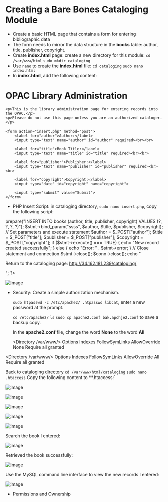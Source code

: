 # Creating a Bare Bones Cataloging Module #

- Create a basic HTML page that contains a form for entering bibliographic data
- The form needs to mirror the data structure in the **books** table: author, title, publisher, copyright.
- Create **index.html** page: create a new directory for this module:
   `cd /var/www/html`
  `sudo mkdir cataloging`
- Use `nano` to create the **index.html** file: `cd cataloging`  `sudo nano index.html`
- In **index.html**, add the following content:
   
<!DOCTYPE html>
<html>
<head>
    <title>Enter Records</title>
</head>
<body>
    <h1>OPAC Library Administration</h1>

    <p>This is the library administration page for entering records into the OPAC.</p>
    <p>Please do not use this page unless you are an authorized cataloger.</p>

    <form action="insert.php" method="post">
        <label for="author">Author:</label>
        <input type="text" name="author" id="author" required><br><br>

        <label for="title">Book Title:</label>
        <input type="text" name="title" id="title" required><br><br>

        <label for="publisher">Publisher:</label>
        <input type="text" name="publisher" id="publisher" required><br><br>

        <label for="copyright">Copyright:</label>
        <input type="date" id="copyright" name="copyright">

        <input type="submit" value="Submit">
    </form>
</body>
</html>


- PHP Insert Script: in cataloging directory, `sudo nano insert.php`, copy the following script:

<?php

// Load MySQL credentials
require_once '../login.php';

// Establish connection
$conn = mysqli_connect($db_hostname, $db_username, $db_password) or
  die("Unable to connect");

// Open database
mysqli_select_db($conn, $db_database) or
  die("Could not open database '$db_database'");

// Prepare and bind SQL statement
$stmt = $conn->prepare("INSERT INTO books (author, title, publisher, copyright) VALUES (?, ?, ?, ?)");
$stmt->bind_param("ssss", $author, $title, $publisher, $copyright);

// Set parameters and execute statement
$author = $_POST["author"];
$title = $_POST["title"];
$publisher = $_POST["publisher"];
$copyright = $_POST["copyright"];

if ($stmt->execute() === TRUE) {
    echo "New record created successfully";
} else {
    echo "Error: " . $stmt->error;
}

// Close statement and connection
$stmt->close();
$conn->close();

echo "<p>Return to the cataloging page: <a href='http://11.111.111.111/cataloging/'>http://34.162.181.239/cataloging/</a></p>";
?>

![image](https://github.com/angela-ren/syslib2024/assets/58860495/59ce079a-6315-41a3-8c2f-7a03feccd147)

- Security: 
    Create a simple authorization mechanism.
  
    `sudo htpasswd -c /etc/apache2/ .htpasswd libcat`, enter a new password at the prompt.
  
    `cd /etc/apache2/`  `ls` `sudo cp apache2.conf bak.apchje2.conf`  to save a backup copy.
  
    In the **apache2.conf** file, change the word **None** to the word **All**
  
    <Directory /var/www/>
  Options Indexes FollowSymLinks
  AllowOverride None
  Require all granted
</Directory>


<Directory /var/www/>
  Options Indexes FollowSymLinks
  AllowOverride All
  Require all granted
</Directory>

  Back to cataloging directory `cd /var/www/html/cataloging`  `sudo nano .htaccess`
  Copy the following content to  **.htaccess:`
  
![image](https://github.com/angela-ren/syslib2024/assets/58860495/5ba5976d-9d0f-410a-9056-66aa1c0864a3)

![image](https://github.com/angela-ren/syslib2024/assets/58860495/0dbc22f1-59c0-45a6-bdfd-869d1b46b1c3)

![image](https://github.com/angela-ren/syslib2024/assets/58860495/7a677b77-381e-4bc0-b8d6-47c2d9493878)


![image](https://github.com/angela-ren/syslib2024/assets/58860495/63d040ab-5914-49dd-8233-28361c81a3f4)


![image](https://github.com/angela-ren/syslib2024/assets/58860495/824b3341-8c67-4773-a910-6484b6dd5056)

Search the book I entered:

![image](https://github.com/angela-ren/syslib2024/assets/58860495/cf527a7b-f346-4e10-93e1-c2ec4537d8ed)

Retrieved the book successfully:

![image](https://github.com/angela-ren/syslib2024/assets/58860495/e9058d41-4a58-481b-a6a9-738fa87e970f)

Use the MySQL command line interface to view the new records I entered:

![image](https://github.com/angela-ren/syslib2024/assets/58860495/bd2624fa-1320-4948-9aa4-0b45a4cf093c)




- Permissions and Ownership









